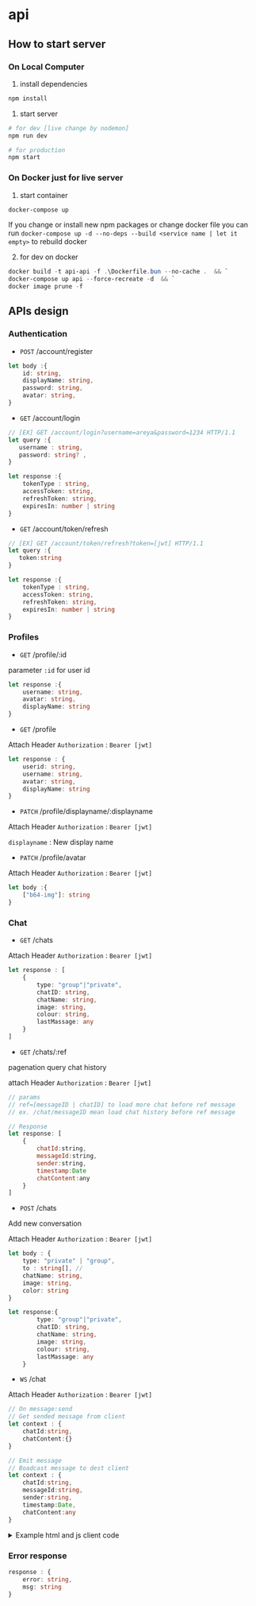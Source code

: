 # api

## How to start server

### On Local Computer

1. install dependencies

```bash
npm install
```

1. start server

```bash
# for dev [live change by nodemon]
npm run dev

# for production
npm start
```

### On Docker just for live server

1. start container

```bash
docker-compose up
```

If you change or install new npm packages or change docker file you can run `docker-compose up -d --no-deps --build <service name | let it empty>` to rebuild docker

2. for dev on docker

``` powershell
docker build -t api-api -f .\Dockerfile.bun --no-cache .  && `
docker-compose up api --force-recreate -d  && `
docker image prune -f
```

## APIs design

### Authentication

- `POST` /account/register

```Typescript
let body :{
    id: string,
    displayName: string,
    password: string,
    avatar: string,
}
```

- `GET` /account/login

```typescript
// [EX] GET /account/login?username=areya&password=1234 HTTP/1.1
let query :{
   username : string,
   password: string? ,
}

let response :{
    tokenType : string,
    accessToken: string,
    refreshToken: string,
    expiresIn: number | string
}
```

- `GET` /account/token/refresh

```typescript
// [EX] GET /account/token/refresh?token=[jwt] HTTP/1.1
let query :{
   token:string
}

let response :{
    tokenType : string,
    accessToken: string,
    refreshToken: string,
    expiresIn: number | string
}
```

### Profiles

- `GET` /profile/:id

parameter `:id` for user id

```typescript
let response :{
    username: string,
    avatar: string,
    displayName: string
}
```

- `GET` /profile

Attach Header `Authorization` : `Bearer [jwt]`

```typescript
let response : {
    userid: string,
    username: string,
    avatar: string,
    displayName: string
}
```

- `PATCH` /profile/displayname/:displayname

Attach Header `Authorization` : `Bearer [jwt]`

`displayname` : New display name

- `PATCH` /profile/avatar

Attach Header `Authorization` : `Bearer [jwt]`

```Typescript
let body :{
    ["b64-img"]: string
}
```

### Chat

- `GET` /chats

Attach Header `Authorization` : `Bearer [jwt]`

```typescript
let response : [
    {
        type: "group"|"private",
        chatID: string,
        chatName: string,
        image: string,
        colour: string,
        lastMassage: any
    }
]
```

- `GET` /chats/:ref

pagenation query chat history

attach Header `Authorization` : `Bearer [jwt]`

```javascript
// params
// ref=[messageID | chatID] to load more chat before ref message
// ex. /chat/messageID mean load chat history before ref message

// Response
let response: [
    {
        chatId:string,
        messageId:string,
        sender:string,
        timestamp:Date
        chatContent:any
    }
]

```

- `POST` /chats

Add new conversation

Attach Header `Authorization` : `Bearer [jwt]`

```Typescript
let body : {
    type: "private" | "group",
    to : string[], //
    chatName: string,
    image: string,
    color: string
}

let response:{
        type: "group"|"private",
        chatID: string,
        chatName: string,
        image: string,
        colour: string,
        lastMassage: any
    }
```

- `WS` /chat

Attach Header `Authorization` : `Bearer [jwt]`

```typescript
// On message:send
// Get sended message from client
let context : {
    chatId:string,
    chatContent:{}
}

// Emit message
// Boadcast message to dest client
let context : {
    chatId:string,
    messageId:string,
    sender:string,
    timestamp:Date,
    chatContent:any
}
```

<details>

  <summary>Example html and js client code</summary>

```html
<body>
    <script src="https://cdn.socket.io/3.1.3/socket.io.min.js"
        integrity="sha384-cPwlPLvBTa3sKAgddT6krw0cJat7egBga3DJepJyrLl4Q9/5WLra3rrnMcyTyOnh"
        crossorigin="anonymous"></script>

    <input type="text" id="namespace" placeholder="namespace" value="chat">
    <input type="text" id="token" placeholder="token" value="Bearer auth_token">
    <button id="connectbtn" onclick="connectSocket(token.value)">connectSocket</button>
    <input type="text" id="chatid" placeholder="chatid" value="6501f75c0af993316f6f2e30">
    <hr>

    <div id="chat">
        <button onclick="addMessageBlog({msg:'anirut'})" hidden>add</button>
    </div>
    <input type="text" id="message" placeholder="Enter your message">
    <button onclick="sendMessage({chatId:chatid.value,chatContent:message.value})">send</button>

</body>

<script>
    var socket;

    const connectSocket = token => {
        socket = io(`ws://localhost:3000/${namespace.value}`, {
            auth: (cb) => {
                cb({
                    token: token
                });
            }
        });
        socket.on("message",resiveMsg);
    };

    function resiveMsg(msg){
        addMessageBlog(msg);
    }

    function addMessageBlog(context){
        const msg = document.createElement("p");
        msg.innerHTML = JSON.stringify(context);
        chat.appendChild(msg);
    }

    function sendMessage(context){
        if(!socket) connectbtn.click();
        socket.emit("message:send",context);
    }
</script>

```

</details>

### Error response

```typescript
response : {
    error: string,
    msg: string
}
```
